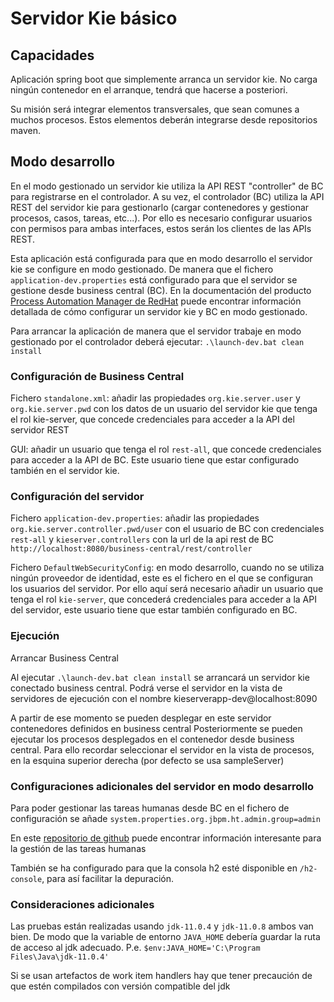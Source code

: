 # Servidor Kie básico
## Capacidades
Aplicación spring boot que simplemente arranca un servidor kie.
No carga ningún contenedor en el arranque, tendrá que hacerse a posteriori.

Su misión será integrar elementos transversales, que sean comunes a muchos procesos.
Estos elementos deberán integrarse desde repositorios maven.


## Modo desarrollo
En el modo gestionado un servidor kie utiliza la API REST "controller" de BC para registrarse en el controlador.
A su vez, el controlador (BC) utiliza la API REST del servidor kie para gestionarlo (cargar contenedores y gestionar procesos, casos, tareas, etc...). Por ello es necesario configurar usuarios con permisos para ambas interfaces, estos serán los clientes de las APIs REST.

Esta aplicación está configurada para que en modo desarrollo el servidor kie se configure en modo gestionado. De manera que el fichero ``application-dev.properties`` está configurado para que el servidor se gestione desde business central (BC). 
En la documentación del producto [Process Automation Manager de RedHat](https://docs.redhat.com/en/documentation/red_hat_process_automation_manager/7.13/html/managing_red_hat_process_automation_manager_and_kie_server_settings/kie-server-configure-central-proc_execution-server#kie-server-configure-central-proc_execution-server) puede encontrar información detallada de cómo configurar un servidor kie y BC en modo gestionado.

Para arrancar la aplicación de manera que el servidor trabaje en modo gestionado por el controlador deberá ejecutar:
`` .\launch-dev.bat clean install ``

### Configuración de Business Central
Fichero ``standalone.xml``: añadir las propiedades ``org.kie.server.user`` y ``org.kie.server.pwd`` con los datos de un usuario del servidor kie que tenga el rol kie-server, que concede credenciales para acceder a la API del servidor REST

GUI: añadir un usuario que tenga el rol ``rest-all``, que concede credenciales para acceder a la API de BC. Este usuario tiene que estar configurado también en el servidor kie.
### Configuración del servidor
Fichero ``application-dev.properties``: añadir las propiedades ``org.kie.server.controller.pwd/user`` con el usuario de BC con credenciales ``rest-all`` y ``kieserver.controllers`` con la url de la api rest de BC ``http://localhost:8080/business-central/rest/controller``

Fichero ``DefaultWebSecurityConfig``: en modo desarrollo, cuando no se utiliza ningún proveedor de identidad, este es el fichero en el que se configuran los usuarios del servidor. Por ello aquí será necesario añadir un usuario que tenga el rol ``kie-server``, que concederá credenciales para acceder a la API del servidor, este usuario tiene que estar también configurado en BC.
### Ejecución
Arrancar Business Central

Al ejecutar `` .\launch-dev.bat clean install `` se arrancará un servidor kie conectado business central.
Podrá verse el servidor en la vista de servidores de ejecución con el nombre kieserverapp-dev@localhost:8090

A partir de ese momento se pueden desplegar en este servidor contenedores definidos en business central
Posteriormente se pueden ejecutar los procesos desplegados en el contenedor desde business central.
Para ello recordar seleccionar el servidor en la vista de procesos, en la esquina superior derecha (por defecto se usa sampleServer)
### Configuraciones adicionales del servidor en modo desarrollo
Para poder gestionar las tareas humanas desde BC en el fichero de configuración se añade `` system.properties.org.jbpm.ht.admin.group=admin ``

En este [repositorio de github](https://github.com/dmarrazzo/rh-bpm-notes/blob/master/human_tasks.md) puede encontrar información interesante para la gestión de las tareas humanas

También se ha configurado para que la consola h2 esté disponible en ``/h2-console``, para así facilitar la depuración.

### Consideraciones adicionales
Las pruebas están realizadas usando ``jdk-11.0.4`` y ``jdk-11.0.8`` ambos van bien. De modo que la variable de entorno ``JAVA_HOME`` debería guardar la ruta de acceso al jdk adecuado. P.e.
`` $env:JAVA_HOME='C:\Program Files\Java\jdk-11.0.4' ``

Si se usan artefactos de work item handlers hay que tener precaución de que estén compilados con versión compatible del jdk
